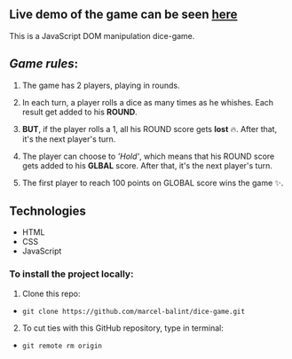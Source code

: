 ## Live demo of the game can be seen [here](https://marcel-balint.github.io/pig-game/)

This is a JavaScript DOM manipulation dice-game.

## _Game rules_:

1.  The game has 2 players, playing in rounds.

2.  In each turn, a player rolls a dice as many times as he whishes. Each result get added to his
    **ROUND**.
3.  **BUT**, if the player rolls a 1, all his ROUND score
    gets **lost** 🔥. After that, it's the next player's
    turn.
4.  The player can choose to _'Hold'_, which means that
    his ROUND score gets added to his **GLBAL** score.
    After
    that, it's the next player's turn.
5.  The first player to reach 100 points on GLOBAL score
    wins the game ✨.

## Technologies

- HTML
- CSS
- JavaScript

### To install the project locally:

1.  Clone this repo:

- `git clone https://github.com/marcel-balint/dice-game.git`

2. To cut ties with this GitHub repository, type in terminal:

- `git remote rm origin`
